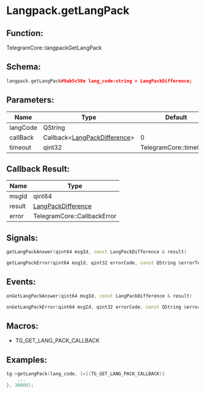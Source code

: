 # Langpack.getLangPack

## Function:

TelegramCore::langpackGetLangPack

## Schema:

```c++
langpack.getLangPack#9ab5c58e lang_code:string = LangPackDifference;
```
## Parameters:

|Name|Type|Default|
|----|----|-------|
|langCode|QString||
|callBack|Callback&lt;[LangPackDifference](../../types/langpackdifference.md)&gt;|0|
|timeout|qint32|TelegramCore::timeOut()|

## Callback Result:

|Name|Type|
|----|----|
|msgId|qint64|
|result|[LangPackDifference](../../types/langpackdifference.md)|
|error|TelegramCore::CallbackError|

## Signals:

```c++
getLangPackAnswer(qint64 msgId, const LangPackDifference & result)
```
```c++
getLangPackError(qint64 msgId, qint32 errorCode, const QString &errorText)
```

## Events:

```c++
onGetLangPackAnswer(qint64 msgId, const LangPackDifference & result)
```
```c++
onGetLangPackError(qint64 msgId, qint32 errorCode, const QString &errorText)
```

## Macros:

* TG_GET_LANG_PACK_CALLBACK

## Examples:

```c++
tg->getLangPack(lang_code, [=](TG_GET_LANG_PACK_CALLBACK){
    ...
}, 30000);
```
